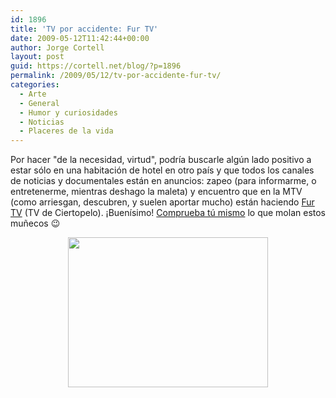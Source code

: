 ```yaml
---
id: 1896
title: 'TV por accidente: Fur TV'
date: 2009-05-12T11:42:44+00:00
author: Jorge Cortell
layout: post
guid: https://cortell.net/blog/?p=1896
permalink: /2009/05/12/tv-por-accidente-fur-tv/
categories:
  - Arte
  - General
  - Humor y curiosidades
  - Noticias
  - Placeres de la vida
---
```

Por hacer "de la necesidad, virtud", podría buscarle algún lado positivo a estar sólo en una habitación de hotel en otro país y que todos los canales de noticias y documentales están en anuncios: zapeo (para informarme, o entretenerme, mientras deshago la maleta) y encuentro que en la MTV (como arriesgan, descubren, y suelen aportar mucho) están haciendo <a title="https://www.mtvla.com/tv/tvdeciertopelo/" href="https://www.mtvla.com/tv/tvdeciertopelo/" target="_blank">Fur TV</a> (TV de Ciertopelo). ¡Buenísimo! <a title="https://www.dani3lito.co.cc/furtv-television-de-terciopelo/" href="https://www.dani3lito.co.cc/furtv-television-de-terciopelo/" target="_blank">Comprueba tú mismo</a> lo que molan estos muñecos 😉

<p style="text-align: center">
  <img class="aligncenter" title="FurTV" src="https://i453.photobucket.com/albums/qq255/kismak/peliculas/01.jpg" alt="" width="320" height="240" />
</p>